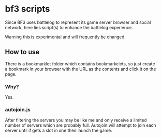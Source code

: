 # bf3 scripts

Since BF3 uses battlelog to represent its game server browser and social network, here lies script(s) to enhance the battlelog experience.

Warning this is experimental and will frequently be changed.

## How to use
There is a bookmarklet folder which contains bookmarkelets, so just create a bookmark in your browser with the URL as the contents and click it on the page.

### Why?
Yes.

### autojoin.js
After filtering the servers you may be like me and only receive a limited number of servers which are probably full. Autojoin will attempt to join each server until if gets a slot in one then launch the game. 